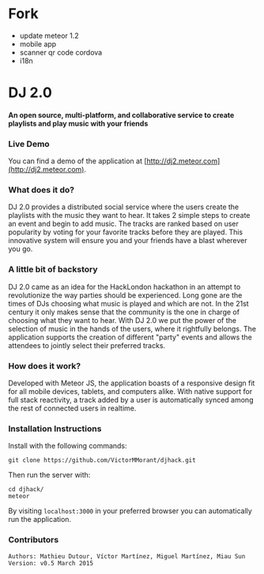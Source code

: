 Fork
=================
* update meteor 1.2
* mobile app
* scanner qr code cordova
* i18n


DJ 2.0
=================
#### An open source, multi-platform, and collaborative service to create playlists and play music with your friends

### Live Demo
You can find a demo of the application at [http://dj2.meteor.com](http://dj2.meteor.com).

### What does it do?
DJ 2.0 provides a distributed social service where the users create the playlists with the music they want to hear. It takes 2 simple steps to create an event and begin to add music. The tracks are ranked based on user popularity by voting for your favorite tracks before they are played. This innovative system will ensure you and your friends have a blast wherever you go.

### A little bit of backstory
DJ 2.0 came as an idea for the HackLondon hackathon in an attempt to revolutionize the way parties should be experienced. Long gone are the times of DJs choosing what music is played and which are not. In the 21st century it only makes sense that the community is the one in charge of choosing what they want to hear. With DJ 2.0 we put the power of the selection of music in the hands of the users, where it rightfully belongs. The application supports the creation of different "party" events and allows the attendees to jointly select their preferred tracks. 

### How does it work?
Developed with Meteor JS, the application boasts of a responsive design fit for all mobile devices, tablets, and computers alike. With native support for full stack reactivity, a track added by a user is automatically synced among the rest of connected users in realtime.


### Installation Instructions

Install with the following commands:
```
git clone https://github.com/VictorMMorant/djhack.git
```

Then run the server with:
```
cd djhack/
meteor
```
By visiting `localhost:3000` in your preferred browser you can automatically run the application.

### Contributors
```
Authors: Mathieu Dutour, Víctor Martínez, Miguel Martínez, Miau Sun
Version: v0.5 March 2015
```
